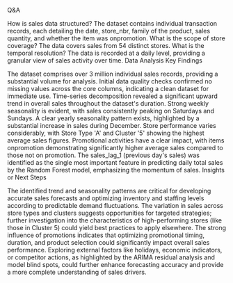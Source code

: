 Q&A

How is sales data structured? The dataset contains individual transaction records, each detailing the date, store_nbr, family of the product, sales quantity, and whether the item was onpromotion.
What is the scope of store coverage? The data covers sales from 54 distinct stores.
What is the temporal resolution? The data is recorded at a daily level, providing a granular view of sales activity over time.
Data Analysis Key Findings

The dataset comprises over 3 million individual sales records, providing a substantial volume for analysis.
Initial data quality checks confirmed no missing values across the core columns, indicating a clean dataset for immediate use.
Time-series decomposition revealed a significant upward trend in overall sales throughout the dataset's duration.
Strong weekly seasonality is evident, with sales consistently peaking on Saturdays and Sundays.
A clear yearly seasonality pattern exists, highlighted by a substantial increase in sales during December.
Store performance varies considerably, with Store Type 'A' and Cluster '5' showing the highest average sales figures.
Promotional activities have a clear impact, with items onpromotion demonstrating significantly higher average sales compared to those not on promotion.
The sales_lag_1 (previous day's sales) was identified as the single most important feature in predicting daily total sales by the Random Forest model, emphasizing the momentum of sales.
Insights or Next Steps

The identified trend and seasonality patterns are critical for developing accurate sales forecasts and optimizing inventory and staffing levels according to predictable demand fluctuations.
The variation in sales across store types and clusters suggests opportunities for targeted strategies; further investigation into the characteristics of high-performing stores (like those in Cluster 5) could yield best practices to apply elsewhere.
The strong influence of promotions indicates that optimizing promotional timing, duration, and product selection could significantly impact overall sales performance.
Exploring external factors like holidays, economic indicators, or competitor actions, as highlighted by the ARIMA residual analysis and model blind spots, could further enhance forecasting accuracy and provide a more complete understanding of sales drivers.
